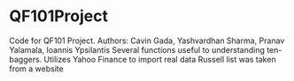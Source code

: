 # QF101Project
Code for QF101 Project. 
Authors: Cavin Gada, Yashvardhan Sharma, Pranav Yalamala, Ioannis Ypsilantis
Several functions useful to understanding ten-baggers. 
Utilizes Yahoo Finance to import real data
Russell list was taken from a website
